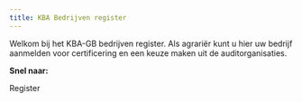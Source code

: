 ```yaml
---
title: KBA Bedrijven register
---
```


Welkom bij het KBA-GB bedrijven register. Als agrariër kunt u hier uw bedrijf aanmelden voor certificering en een keuze maken uit de auditorganisaties.

**Snel naar:**

<link-container>
<link-button to="https://www.erkenningen.nl/Default.aspx?tabid=255">Register</link-button>
</link-container>
